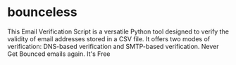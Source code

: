 # bounceless
This Email Verification Script is a versatile Python tool designed to verify the validity of email addresses stored in a CSV file. It offers two modes of verification: DNS-based verification and SMTP-based verification. Never Get Bounced emails again. It's Free
